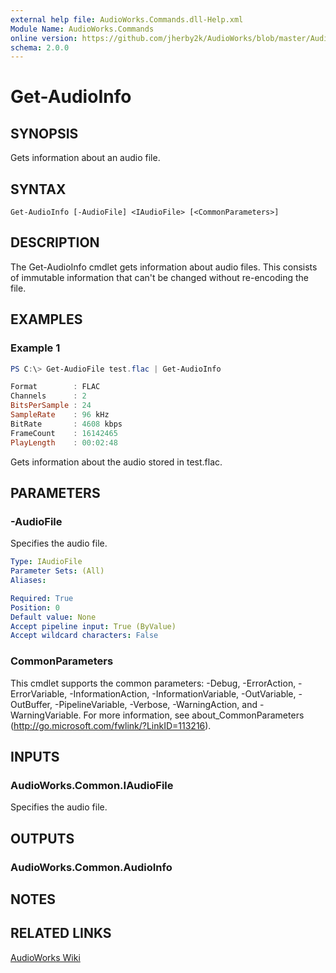 ```yaml
---
external help file: AudioWorks.Commands.dll-Help.xml
Module Name: AudioWorks.Commands
online version: https://github.com/jherby2k/AudioWorks/blob/master/AudioWorks/src/AudioWorks.Commands/docs/Get-AudioInfo.md
schema: 2.0.0
---
```


# Get-AudioInfo

## SYNOPSIS
Gets information about an audio file.

## SYNTAX

```
Get-AudioInfo [-AudioFile] <IAudioFile> [<CommonParameters>]
```

## DESCRIPTION
The Get-AudioInfo cmdlet gets information about audio files. This consists of immutable information that can't be changed without re-encoding the file.

## EXAMPLES

### Example 1
```powershell
PS C:\> Get-AudioFile test.flac | Get-AudioInfo

Format        : FLAC
Channels      : 2
BitsPerSample : 24
SampleRate    : 96 kHz
BitRate       : 4608 kbps
FrameCount    : 16142465
PlayLength    : 00:02:48
```

Gets information about the audio stored in test.flac.

## PARAMETERS

### -AudioFile
Specifies the audio file.

```yaml
Type: IAudioFile
Parameter Sets: (All)
Aliases:

Required: True
Position: 0
Default value: None
Accept pipeline input: True (ByValue)
Accept wildcard characters: False
```

### CommonParameters
This cmdlet supports the common parameters: -Debug, -ErrorAction, -ErrorVariable, -InformationAction, -InformationVariable, -OutVariable, -OutBuffer, -PipelineVariable, -Verbose, -WarningAction, and -WarningVariable. For more information, see about_CommonParameters (http://go.microsoft.com/fwlink/?LinkID=113216).

## INPUTS

### AudioWorks.Common.IAudioFile
Specifies the audio file.

## OUTPUTS

### AudioWorks.Common.AudioInfo
## NOTES

## RELATED LINKS

[AudioWorks Wiki](https://github.com/jherby2k/AudioWorks/wiki)
